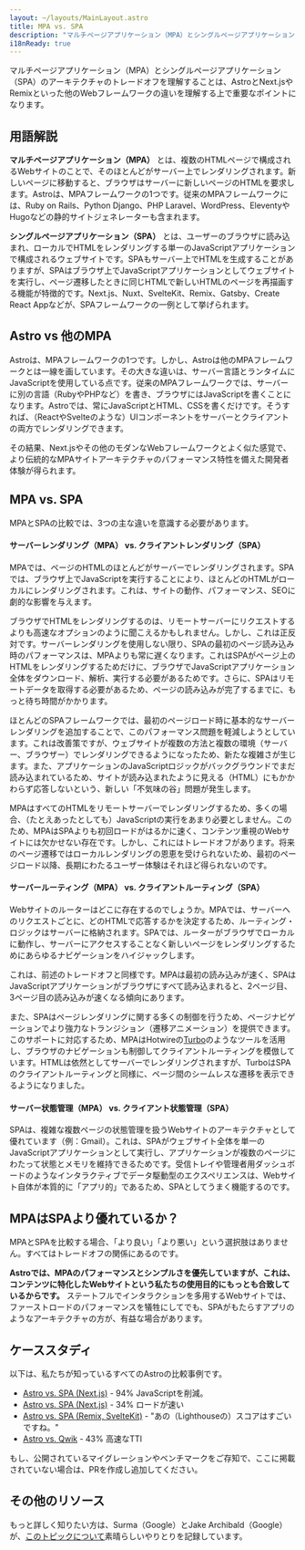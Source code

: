 ```yaml
---
layout: ~/layouts/MainLayout.astro
title: MPA vs. SPA
description: "マルチページアプリケーション（MPA）とシングルページアプリケーション（SPA）アーキテクチャのトレードオフを理解することは、Astroと他のWebフレームワークとの違いを理解するための鍵です。"
i18nReady: true
---
```


マルチページアプリケーション（MPA）とシングルページアプリケーション（SPA）のアーキテクチャのトレードオフを理解することは、AstroとNext.jsやRemixといった他のWebフレームワークの違いを理解する上で重要なポイントになります。


## 用語解説

**マルチページアプリケーション（MPA）** とは、複数のHTMLページで構成されるWebサイトのことで、そのほとんどがサーバー上でレンダリングされます。新しいページに移動すると、ブラウザはサーバーに新しいページのHTMLを要求します。Astroは、MPAフレームワークの1つです。従来のMPAフレームワークには、Ruby on Rails、Python Django、PHP Laravel、WordPress、EleventyやHugoなどの静的サイトジェネレーターも含まれます。

**シングルページアプリケーション（SPA）** とは、ユーザーのブラウザに読み込まれ、ローカルでHTMLをレンダリングする単一のJavaScriptアプリケーションで構成されるウェブサイトです。SPAもサーバー上でHTMLを生成することがありますが、SPAはブラウザ上でJavaScriptアプリケーションとしてウェブサイトを実行し、ページ遷移したときに同じHTMLで新しいHTMLのページを再描画する機能が特徴的です。Next.js、Nuxt、SvelteKit、Remix、Gatsby、Create React Appなどが、SPAフレームワークの一例として挙げられます。


## Astro vs 他のMPA

Astroは、MPAフレームワークの1つです。しかし、Astroは他のMPAフレームワークとは一線を画しています。その大きな違いは、サーバー言語とランタイムにJavaScriptを使用している点です。従来のMPAフレームワークでは、サーバーに別の言語（RubyやPHPなど）を書き、ブラウザにはJavaScriptを書くことになります。Astroでは、常にJavaScriptとHTML、CSSを書くだけです。そうすれば、（ReactやSvelteのような）UIコンポーネントをサーバーとクライアントの両方でレンダリングできます。

その結果、Next.jsやその他のモダンなWebフレームワークとよく似た感覚で、より伝統的なMPAサイトアーキテクチャのパフォーマンス特性を備えた開発者体験が得られます。


## MPA vs. SPA

MPAとSPAの比較では、3つの主な違いを意識する必要があります。

#### サーバーレンダリング（MPA） vs. クライアントレンダリング（SPA）

MPAでは、ページのHTMLのほとんどがサーバーでレンダリングされます。SPAでは、ブラウザ上でJavaScriptを実行することにより、ほとんどのHTMLがローカルにレンダリングされます。これは、サイトの動作、パフォーマンス、SEOに劇的な影響を与えます。

ブラウザでHTMLをレンダリングするのは、リモートサーバーにリクエストするよりも高速なオプションのように聞こえるかもしれません。しかし、これは正反対です。サーバーレンダリングを使用しない限り、SPAの最初のページ読み込み時のパフォーマンスは、MPAよりも常に遅くなります。これはSPAがページ上のHTMLをレンダリングするためだけに、ブラウザでJavaScriptアプリケーション全体をダウンロード、解析、実行する必要があるためです。さらに、SPAはリモートデータを取得する必要があるため、ページの読み込みが完了するまでに、もっと待ち時間がかかります。

ほとんどのSPAフレームワークでは、最初のページロード時に基本的なサーバーレンダリングを追加することで、このパフォーマンス問題を軽減しようとしています。これは改善策ですが、ウェブサイトが複数の方法と複数の環境（サーバー、ブラウザー）でレンダリングできるようになったため、新たな複雑さが生じます。また、アプリケーションのJavaScriptロジックがバックグラウンドでまだ読み込まれているため、サイトが読み込まれたように見える（HTML）にもかかわらず応答しないという、新しい「不気味の谷」問題が発生します。

MPAはすべてのHTMLをリモートサーバーでレンダリングするため、多くの場合、（たとえあったとしても）JavaScriptの実行をあまり必要としません。このため、MPAはSPAよりも初回ロードがはるかに速く、コンテンツ重視のWebサイトには欠かせない存在です。しかし、これにはトレードオフがあります。将来のページ遷移ではローカルレンダリングの恩恵を受けられないため、最初のページロード以降、長期にわたるユーザー体験はそれほど得られないのです。

#### サーバールーティング（MPA） vs. クライアントルーティング（SPA）

Webサイトのルーターはどこに存在するのでしょうか。MPAでは、サーバーへのリクエストごとに、どのHTMLで応答するかを決定するため、ルーティング・ロジックはサーバーに格納されます。SPAでは、ルーターがブラウザでローカルに動作し、サーバーにアクセスすることなく新しいページをレンダリングするためにあらゆるナビゲーションをハイジャックします。

これは、前述のトレードオフと同様です。MPAは最初の読み込みが速く、SPAはJavaScriptアプリケーションがブラウザにすべて読み込まれると、2ページ目、3ページ目の読み込みが速くなる傾向にあります。

また、SPAはページレンダリングに関する多くの制御を行うため、ページナビゲーションでより強力なトランジション（遷移アニメーション）を提供できます。このサポートに対応するため、MPAはHotwireの[Turbo](https://turbo.hotwired.dev/)のようなツールを活用し、ブラウザのナビゲーションも制御してクライアントルーティングを模倣しています。HTMLは依然としてサーバーでレンダリングされますが、TurboはSPAのクライアントルーティングと同様に、ページ間のシームレスな遷移を表示できるようになりました。

#### サーバー状態管理（MPA） vs. クライアント状態管理（SPA）

SPAは、複雑な複数ページの状態管理を扱うWebサイトのアーキテクチャとして優れています（例：Gmail）。これは、SPAがウェブサイト全体を単一のJavaScriptアプリケーションとして実行し、アプリケーションが複数のページにわたって状態とメモリを維持できるためです。受信トレイや管理者用ダッシュボードのようなインタラクティブでデータ駆動型のエクスペリエンスは、Webサイト自体が本質的に「アプリ的」であるため、SPAとしてうまく機能するのです。


## MPAはSPAより優れているか？

MPAとSPAを比較する場合、「より良い」「より悪い」という選択肢はありません。すべてはトレードオフの関係にあるのです。

**Astroでは、MPAのパフォーマンスとシンプルさを優先していますが、これは、コンテンツに特化したWebサイトという私たちの使用目的にもっとも合致しているからです。** ステートフルでインタラクションを多用するWebサイトでは、ファーストロードのパフォーマンスを犠牲にしてでも、SPAがもたらすアプリのようなアーキテクチャの方が、有益な場合があります。


## ケーススタディ

以下は、私たちが知っているすべてのAstroの比較事例です。

- [Astro vs. SPA (Next.js)](https://twitter.com/t3dotgg/status/1437195415439360003) - 94% JavaScriptを削減。
- [Astro vs. SPA (Next.js)](https://twitter.com/jlengstorf/status/1442707241627385860?lang=en) - 34% ロードが速い
- [Astro vs. SPA (Remix, SvelteKit)](https://www.youtube.com/watch?v=2ZEMb_H-LYE&t=8163s) - "あの（Lighthouseの）スコアはすごいですね。"
- [Astro vs. Qwik](https://www.youtube.com/watch?v=2ZEMb_H-LYE&t=8504s) - 43% 高速なTTI

もし、公開されているマイグレーションやベンチマークをご存知で、ここに掲載されていない場合は、PRを作成し追加してください。

## その他のリソース

もっと詳しく知りたい方は、Surma（Google）とJake Archibald（Google）が、[このトピックについて](https://www.youtube.com/watch?v=ivLhf3hq7eM)素晴らしいやりとりを記録しています。
